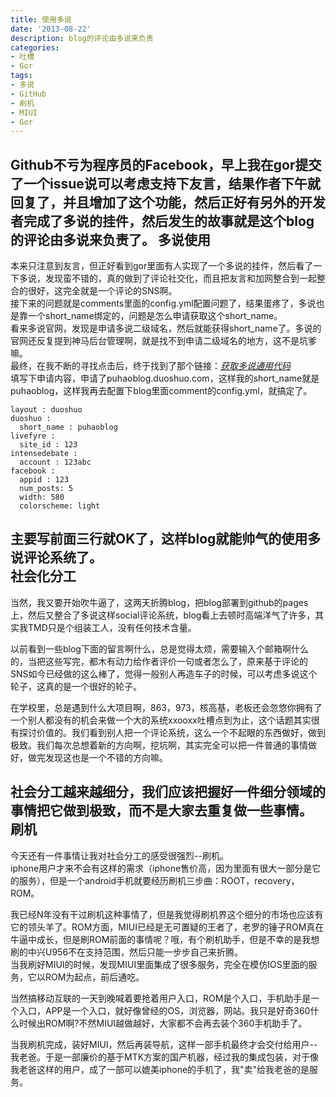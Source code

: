 ```yaml
---
title: 使用多说
date: '2013-08-22'
description: blog的评论由多说来负责
categories:
- 吐槽
- Gor
tags:
- 多说
- GitHub
- 刷机
- MIUI
- Gor
---
```

Github不亏为程序员的Facebook，早上我在gor提交了一个issue说可以考虑支持下友言，结果作者下午就回复了，并且增加了这个功能，然后正好有另外的开发者完成了多说的挂件，然后发生的故事就是这个blog的评论由多说来负责了。
多说使用
---
本来只注意到友言，但正好看到gor里面有人实现了一个多说的挂件，然后看了一下多说，发现蛮不错的，真的做到了评论社交化，而且把友言和加网整合到一起整合的很好，这完全就是一个评论的SNS啊。  
接下来的问题就是comments里面的config.yml配置问题了，结果蛋疼了，多说也是靠一个short_name绑定的，问题是怎么申请获取这个short_name。  
看来多说官网，发现是申请多说二级域名，然后就能获得short_name了。多说的官网还反复提到神马后台管理啊，就是找不到申请二级域名的地方，这不是坑爹嘛。  
最终，在我不断的寻找点击后，终于找到了那个链接：_[获取多说通用代码](http://duoshuo.com/create-site/)_  
填写下申请内容，申请了puhaoblog.duoshuo.com，这样我的short_name就是puhaoblog，这样我再去配置下blog里面comment的config.yml，就搞定了。

```
layout : duoshuo
duoshuo :
  short_name : puhaoblog
livefyre :
  site_id : 123
intensedebate :
  account : 123abc
facebook :
  appid : 123
  num_posts: 5
  width: 580
  colorscheme: light
```
主要写前面三行就OK了，这样blog就能帅气的使用多说评论系统了。  
社会化分工
---
当然，我又要开始吹牛逼了，这两天折腾blog，把blog部署到github的pages上，然后又整合了多说这样social评论系统，blog看上去顿时高端洋气了许多，其实我TMD只是个组装工人，没有任何技术含量。  

以前看到一些blog下面的留言啊什么，总是觉得太烦，需要输入个邮箱啊什么的，当把这些写完，都木有动力给作者评价一句或者怎么了，原来基于评论的SNS如今已经做的这么棒了，觉得一般别人再造车子的时候，可以考虑多说这个轮子，这真的是一个很好的轮子。
  
在学校里，总是遇到什么大项目啊，863，973，核高基，老板还会忽悠你拥有了一个别人都没有的机会来做一个大的系统xxooxx吐槽点到为止，这个话题其实很有探讨价值的。我们看到别人把一个评论系统，这么一个不起眼的东西做好，做到极致。我们每次总想着新的方向啊，挖坑啊，其实完全可以把一件普通的事情做好，做完发现这也是一个不错的方向嘛。
  
社会分工越来越细分，我们应该把握好一件细分领域的事情把它做到极致，而不是大家去重复做一些事情。  
刷机
---
今天还有一件事情让我对社会分工的感受很强烈--刷机。  
iphone用户才来不会有这样的需求（iphone售价高，因为里面有很大一部分是它的服务），但是一个android手机就要经历刷机三步曲：ROOT，recovery，ROM。
  
我已经N年没有干过刷机这种事情了，但是我觉得刷机界这个细分的市场也应该有它的领头羊了。ROM方面，MIUI已经是无可置疑的王者了，老罗的锤子ROM真在牛逼中成长，但是刷ROM前面的事情呢？哦，有个刷机助手，但是不幸的是我想刷的中兴U956不在支持范围，然后只能一步步自己来折腾。  
当我刷好MIUI的时候，发现MIUI里面集成了很多服务，完全在模仿IOS里面的服务，它以ROM为起点，前后通吃。
 
当然搞移动互联的一天到晚喊着要抢着用户入口，ROM是个入口，手机助手是一个入口，APP是一个入口，就好像曾经的OS，浏览器，网站。我只是好奇360什么时候出ROM啊?不然MIUI越做越好，大家都不会再去装个360手机助手了。
    
当我刷机完成，装好MIUI，然后再装导航，这样一部手机最终才会交付给用户--我老爸。于是一部廉价的基于MTK方案的国产机器，经过我的集成包装，对于像我老爸这样的用户，成了一部可以媲美iphone的手机了，我"卖"给我老爸的是服务。